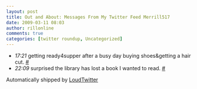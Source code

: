 ```yaml
---
layout: post
title: Out and About: Messages From My Twitter Feed Merrill517
date: 2009-03-11 08:03
author: rillonline
comments: true
categories: [twitter roundup, Uncategorized]
---
```

<ul class="loudtwitter"><li><em>17:21</em> getting ready4supper after a busy day buying shoes&amp;getting a hair cut. <a href="http://twitter.com/merrill517/statuses/1307680908">#</a></li> <li><em>22:09</em> surprised the library has lost a book I wanted to read. <a href="http://twitter.com/merrill517/statuses/1308882712">#</a></li></ul>Automatically shipped by <a href="http://www.loudtwitter.com">LoudTwitter</a>
